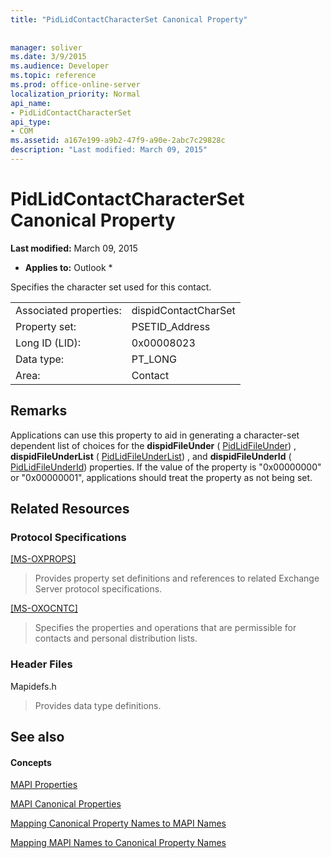 ```yaml
---
title: "PidLidContactCharacterSet Canonical Property"
 
 
manager: soliver
ms.date: 3/9/2015
ms.audience: Developer
ms.topic: reference
ms.prod: office-online-server
localization_priority: Normal
api_name:
- PidLidContactCharacterSet
api_type:
- COM
ms.assetid: a167e199-a9b2-47f9-a90e-2abc7c29828c
description: "Last modified: March 09, 2015"
---
```


# PidLidContactCharacterSet Canonical Property

 **Last modified:** March 09, 2015 
  
 * **Applies to:** Outlook * 
  
Specifies the character set used for this contact.
  
|||
|:-----|:-----|
|Associated properties:  <br/> |dispidContactCharSet  <br/> |
|Property set:  <br/> |PSETID_Address  <br/> |
|Long ID (LID):  <br/> |0x00008023  <br/> |
|Data type:  <br/> |PT_LONG  <br/> |
|Area:  <br/> |Contact  <br/> |
   
## Remarks

Applications can use this property to aid in generating a character-set dependent list of choices for the **dispidFileUnder** ( [PidLidFileUnder](pidlidfileunder-canonical-property.md)) , **dispidFileUnderList** ( [PidLidFileUnderList](pidlidfileunderlist-canonical-property.md)) , and **dispidFileUnderId** ( [PidLidFileUnderId](pidlidfileunderid-canonical-property.md)) properties. If the value of the property is "0x00000000" or "0x00000001", applications should treat the property as not being set.
  
## Related Resources

### Protocol Specifications

[[MS-OXPROPS]](http://msdn.microsoft.com/library/f6ab1613-aefe-447d-a49c-18217230b148%28Office.15%29.aspx)
  
> Provides property set definitions and references to related Exchange Server protocol specifications.
    
[[MS-OXOCNTC]](http://msdn.microsoft.com/library/9b636532-9150-4836-9635-9c9b756c9ccf%28Office.15%29.aspx)
  
> Specifies the properties and operations that are permissible for contacts and personal distribution lists.
    
### Header Files

Mapidefs.h
  
> Provides data type definitions.
    
## See also

#### Concepts

[MAPI Properties](mapi-properties.md)
  
[MAPI Canonical Properties](mapi-canonical-properties.md)
  
[Mapping Canonical Property Names to MAPI Names](mapping-canonical-property-names-to-mapi-names.md)
  
[Mapping MAPI Names to Canonical Property Names](mapping-mapi-names-to-canonical-property-names.md)

